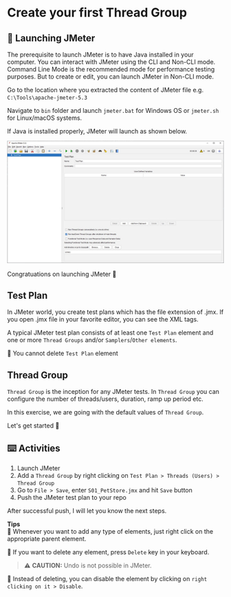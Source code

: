 # Create your first Thread Group

## 🚀 Launching JMeter

The prerequisite to launch JMeter is to have Java installed in your computer. You can interact with JMeter using the CLI and Non-CLI mode. Command Line Mode is the recommended mode for performance testing purposes. But to create or edit, you can launch JMeter in Non-CLI mode.

Go to the location where you extracted the content of JMeter file e.g. `C:\Tools\apache-jmeter-5.3` 

Navigate to `bin` folder and launch `jmeter.bat` for Windows OS or `jmeter.sh` for Linux/macOS systems.

If Java is installed properly, JMeter will launch as shown below.

![JMeter](https://raw.githubusercontent.com/QAInsights/apache-jmeter-course/master/images/00-JMeter.jpg)

Congratuations on launching JMeter 🎉

## Test Plan

In JMeter world, you create test plans which has the file extension of .jmx. If you open .jmx file in your favorite editor, you can see the XML tags.

A typical JMeter test plan consists of at least one `Test Plan` element and one or more `Thread Groups` and/or `Samplers`/`Other elements`.

📌 You cannot delete `Test Plan` element

## Thread Group

`Thread Group` is the inception for any JMeter tests. In `Thread Group` you can configure the number of threads/users, duration, ramp up period etc.

In this exercise, we are going with the default values of `Thread Group`.

Let's get started 🚀

## ⌨️ Activities

1. Launch JMeter
2. Add a `Thread Group` by right clicking on `Test Plan > Threads (Users) > Thread Group`
3. Go to `File > Save`, enter `S01_PetStore.jmx` and hit `Save` button
4. Push the JMeter test plan to your repo

After successful push, I will let you know the next steps.

**Tips**  
📌 Whenever you want to add any type of elements, just right click on the appropriate parent element.  

📌 If you want to delete any element, press `Delete` key in your keyboard.
 > ⚠ **CAUTION:** Undo is not possible in JMeter.  

📌 Instead of deleting, you can disable the element by clicking on `right clicking on it > Disable`.  
